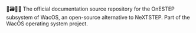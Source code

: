 🍏️🗃️🔳️📖️ The official documentation source repository for the OnESTEP subsystem of WacOS, an open-source alternative to NeXTSTEP. Part of the WacOS operating system project.
